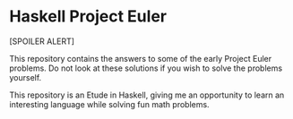 # Haskell Project Euler

[SPOILER ALERT]

This repository contains the answers to some of the early Project Euler
problems. Do not look at these solutions if you wish to solve the problems 
yourself.

This repository is an Etude in Haskell, giving me an opportunity to learn
an interesting language while solving fun math problems.
